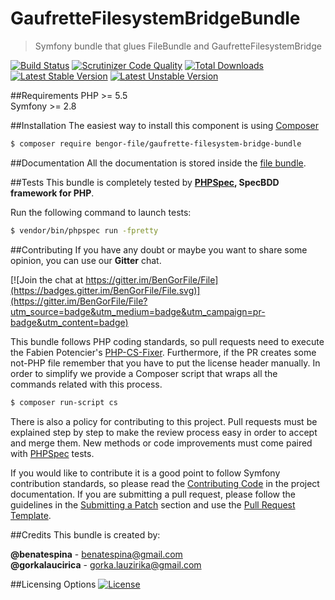 # GaufretteFilesystemBridgeBundle
> Symfony bundle that glues FileBundle and GaufretteFilesystemBridge

[![Build Status](https://travis-ci.org/BenGorFile/GaufretteFilesystemBridgeBundle.svg?branch=master)](https://travis-ci.org/BenGorFile/GaufretteFilesystemBridgeBundle)
[![Scrutinizer Code Quality](https://scrutinizer-ci.com/g/BenGorFile/GaufretteFilesystemBridgeBundle/badges/quality-score.png?b=master)](https://scrutinizer-ci.com/g/BenGorFile/GaufretteFilesystemBridgeBundle/?branch=master)
[![Total Downloads](https://poser.pugx.org/bengor-file/gaufrette-filesystem-bridge-bundle/downloads)](https://packagist.org/packages/bengor-file/gaufrette-filesystem-bridge-bundle/)
[![Latest Stable Version](https://poser.pugx.org/bengor-file/gaufrette-filesystem-bridge-bundle/v/stable.svg)](https://packagist.org/packages/bengor-file/gaufrette-filesystem-bridge-bundle/)
[![Latest Unstable Version](https://poser.pugx.org/bengor-file/gaufrette-filesystem-bridge-bundle/v/unstable.svg)](https://packagist.org/packages/bengor-file/gaufrette-filesystem-bridge-bundle/)

##Requirements
PHP >= 5.5</br>
Symfony >= 2.8 

##Installation
The easiest way to install this component is using [Composer][6]
```bash
$ composer require bengor-file/gaufrette-filesystem-bridge-bundle
```

##Documentation
All the documentation is stored inside the [file bundle](https://github.com/BenGorFile/FileBundle/blob/master/docs/index.md).

##Tests
This bundle is completely tested by **[PHPSpec][1], SpecBDD framework for PHP**.

Run the following command to launch tests:
```bash
$ vendor/bin/phpspec run -fpretty
```

##Contributing
If you have any doubt or maybe you want to share some opinion, you can use our **Gitter** chat.

[![Join the chat at https://gitter.im/BenGorFile/File](https://badges.gitter.im/BenGorFile/File.svg)](https://gitter.im/BenGorFile/File?utm_source=badge&utm_medium=badge&utm_campaign=pr-badge&utm_content=badge)

This bundle follows PHP coding standards, so pull requests need to execute the Fabien Potencier's [PHP-CS-Fixer][5].
Furthermore, if the PR creates some not-PHP file remember that you have to put the license header manually. In order
to simplify we provide a Composer script that wraps all the commands related with this process.
```bash
$ composer run-script cs
```

There is also a policy for contributing to this project. Pull requests must be explained step by step to make the
review process easy in order to accept and merge them. New methods or code improvements must come paired with
[PHPSpec][1] tests.

If you would like to contribute it is a good point to follow Symfony contribution standards, so please read the
[Contributing Code][2] in the project documentation. If you are submitting a pull request, please follow the guidelines
in the [Submitting a Patch][3] section and use the [Pull Request Template][4].

##Credits
This bundle is created by:
>
**@benatespina** - [benatespina@gmail.com](mailto:benatespina@gmail.com)<br>
**@gorkalaucirica** - [gorka.lauzirika@gmail.com](mailto:gorka.lauzirika@gmail.com)

##Licensing Options
[![License](https://poser.pugx.org/bengor-file/gaufrette-filesystem-bridge-bundle/license.svg)](https://github.com/BenGorFile/GaufretteFilesystemBridgeBundle/blob/master/LICENSE)

[1]: http://www.phpspec.net/
[2]: http://symfony.com/doc/current/contributing/code/index.html
[3]: http://symfony.com/doc/current/contributing/code/patches.html#check-list
[4]: http://symfony.com/doc/current/contributing/code/patches.html#make-a-pull-request
[5]: http://cs.sensiolabs.org/
[6]: http://getcomposer.org
